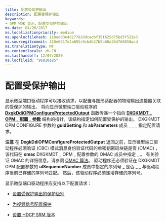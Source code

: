 ```yaml
---
title: 配置受保护输出
description: 配置受保护输出
keywords:
- OPM WDK 显示，配置受保护的输出
ms.date: 04/20/2017
ms.localizationpriority: medium
ms.openlocfilehash: 11bed83e4d27782ddcadbf35f625d75bd5f522e3
ms.sourcegitcommit: 418e6617e2a695c9cb4b37b5b60e264760858acd
ms.translationtype: MT
ms.contentlocale: zh-CN
ms.lasthandoff: 12/07/2020
ms.locfileid: "96810185"
---
```

# <a name="configuring-a-protected-output"></a>配置受保护输出


显示微型端口驱动程序可以接收请求，以配置与图形适配器的物理输出连接器关联的受保护的输出。 将向显示微型端口驱动程序的 [**DxgkDdiOPMConfigureProtectedOutput**](/windows-hardware/drivers/ddi/dispmprt/nc-dispmprt-dxgkddi_opm_configure_protected_output) 函数传递一个指向 [**DXGKMDT \_ OPM \_ 配置 \_ 参数**](/windows-hardware/drivers/ddi/d3dkmdt/ns-d3dkmdt-_dxgkmdt_opm_configure_parameters) 结构的指针，该结构指定如何配置受保护的输出。 DXGKMDT OPM CONFIGURE 参数的 **guidSetting** 和 **abParameters** 成员 \_ \_ \_ 指定配置请求。

**注意**  在 **DxgkDdiOPMConfigureProtectedOutput** 返回之前，显示微型端口驱动程序必须验证 (CBC) 模式消息身份验证代码的单密钥密码块链是否 (OMAC) ，该代码在 **omac** DXGKMDT \_ OPM \_ 配置参数的 OMAC 成员中指定 \_ 。 有关验证 OMAC 的详细信息，请参阅 [OMAC 算法](https://go.microsoft.com/fwlink/p/?linkid=70417)。 驱动程序还必须验证在 DXGKMDT OPM 配置参数的 **ulSequenceNumber** 成员中指定的序列号 \_ 是否 \_ \_ 与驱动程序当前已存储的序列号匹配。 然后，该驱动程序必须递增存储的序列号。

 

显示微型端口驱动程序应支持以下配置请求：

-   [设置受保护输出的保护级别](setting-the-protection-level-for-a-protected-output.md)

-   [为视频信号配置保护](configuring-protection-for-the-video-signal.md)

-   [设置 HDCP SRM 版本](setting-the-hdcp-srm-version.md)

 

